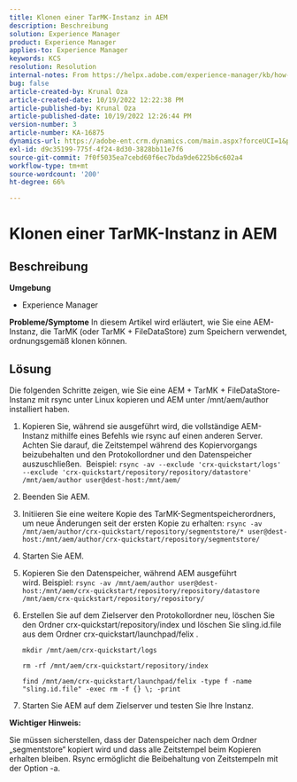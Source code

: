 ```yaml
---
title: Klonen einer TarMK-Instanz in AEM
description: Beschreibung
solution: Experience Manager
product: Experience Manager
applies-to: Experience Manager
keywords: KCS
resolution: Resolution
internal-notes: From https://helpx.adobe.com/experience-manager/kb/how-to-clone-an-AEM-TarMK-instance-AEM.html
bug: false
article-created-by: Krunal Oza
article-created-date: 10/19/2022 12:22:38 PM
article-published-by: Krunal Oza
article-published-date: 10/19/2022 12:26:44 PM
version-number: 3
article-number: KA-16875
dynamics-url: https://adobe-ent.crm.dynamics.com/main.aspx?forceUCI=1&pagetype=entityrecord&etn=knowledgearticle&id=708341b2-a84f-ed11-bba2-00224808679b
exl-id: d9c35199-775f-4f24-8d30-3828bb11e7f6
source-git-commit: 7f0f5035ea7cebd60f6ec7bda9de6225b6c602a4
workflow-type: tm+mt
source-wordcount: '200'
ht-degree: 66%

---
```


# Klonen einer TarMK-Instanz in AEM

## Beschreibung

<b>Umgebung</b>
- Experience Manager



<b>Probleme/Symptome</b>
In diesem Artikel wird erläutert, wie Sie eine AEM-Instanz, die TarMK (oder TarMK + FileDataStore) zum Speichern verwendet, ordnungsgemäß klonen können.


## Lösung


Die folgenden Schritte zeigen, wie Sie eine AEM + TarMK + FileDataStore-Instanz mit rsync unter Linux kopieren und AEM unter /mnt/aem/author installiert haben.

1. Kopieren Sie, während sie ausgeführt wird, die vollständige AEM-Instanz mithilfe eines Befehls wie rsync auf einen anderen Server.  Achten Sie darauf, die Zeitstempel während des Kopiervorgangs beizubehalten und den Protokollordner und den Datenspeicher auszuschließen.  Beispiel: `rsync -av --exclude 'crx-quickstart/logs' --exclude 'crx-quickstart/repository/repository/datastore' /mnt/aem/author user@dest-host:/mnt/aem/`
2. Beenden Sie AEM.
3. Initiieren Sie eine weitere Kopie des TarMK-Segmentspeicherordners, um neue Änderungen seit der ersten Kopie zu erhalten: `rsync -av /mnt/aem/author/crx-quickstart/repository/segmentstore/* user@dest-host:/mnt/aem/author/crx-quickstart/repository/segmentstore/`
4. Starten Sie AEM.
5. Kopieren Sie den Datenspeicher, während AEM ausgeführt wird. Beispiel: `rsync -av /mnt/aem/author user@dest-host:/mnt/aem/crx-quickstart/repository/repository/datastore /mnt/aem/crx-quickstart/repository/repository/`
6. Erstellen Sie auf dem Zielserver den Protokollordner neu, löschen Sie den Ordner crx-quickstart/repository/index und löschen Sie sling.id.file aus dem Ordner crx-quickstart/launchpad/felix .

   `mkdir /mnt/aem/crx-quickstart/logs`

   `rm -rf /mnt/aem/crx-quickstart/repository/index`

   `find /mnt/aem/crx-quickstart/launchpad/felix -type f -name "sling.id.file" -exec rm -f {} \; -print`
7. Starten Sie AEM auf dem Zielserver und testen Sie Ihre Instanz.


<b>Wichtiger Hinweis:</b>

Sie müssen sicherstellen, dass der Datenspeicher nach dem Ordner „segmentstore“ kopiert wird und dass alle Zeitstempel beim Kopieren erhalten bleiben. Rsync ermöglicht die Beibehaltung von Zeitstempeln mit der Option -a.
